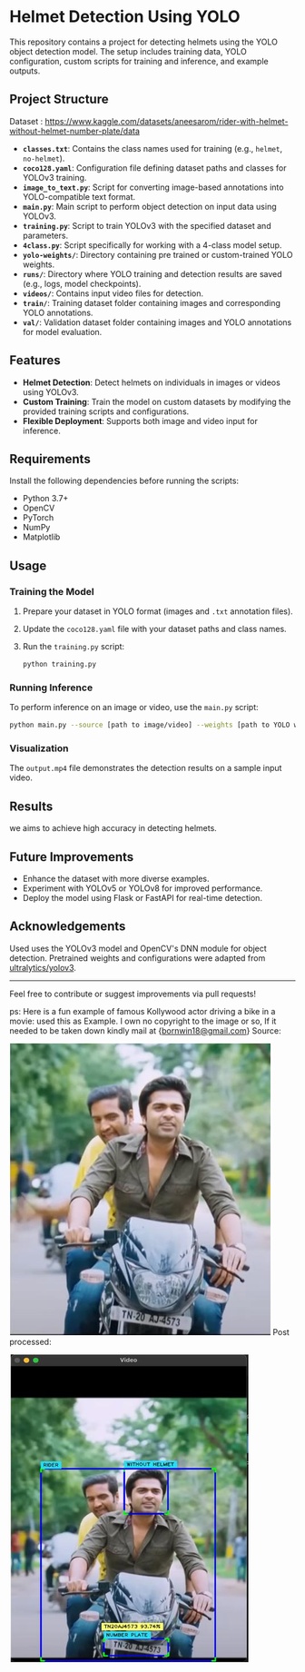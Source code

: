 # Helmet Detection Using YOLO

This repository contains a project for detecting helmets using the YOLO object detection model. The setup includes training data, YOLO configuration, custom scripts for training and inference, and example outputs.

## Project Structure

Dataset : https://www.kaggle.com/datasets/aneesarom/rider-with-helmet-without-helmet-number-plate/data

- **`classes.txt`**: Contains the class names used for training (e.g., `helmet`, `no-helmet`).
- **`coco128.yaml`**: Configuration file defining dataset paths and classes for YOLOv3 training.
- **`image_to_text.py`**: Script for converting image-based annotations into YOLO-compatible text format.
- **`main.py`**: Main script to perform object detection on input data using YOLOv3.
- **`training.py`**: Script to train YOLOv3 with the specified dataset and parameters.
- **`4class.py`**: Script specifically for working with a 4-class model setup.
- **`yolo-weights/`**: Directory containing pre trained or custom-trained YOLO weights.
- **`runs/`**: Directory where YOLO training and detection results are saved (e.g., logs, model checkpoints).
- **`videos/`**: Contains input video files for detection.
- **`train/`**: Training dataset folder containing images and corresponding YOLO annotations.
- **`val/`**: Validation dataset folder containing images and YOLO annotations for model evaluation.


## Features

- **Helmet Detection**: Detect helmets on individuals in images or videos using YOLOv3.
- **Custom Training**: Train the model on custom datasets by modifying the provided training scripts and configurations.
- **Flexible Deployment**: Supports both image and video input for inference.

## Requirements

Install the following dependencies before running the scripts:

- Python 3.7+
- OpenCV
- PyTorch
- NumPy
- Matplotlib

 
## Usage

### Training the Model

1. Prepare your dataset in YOLO format (images and `.txt` annotation files).
2. Update the `coco128.yaml` file with your dataset paths and class names.
3. Run the `training.py` script:

   ```bash
   python training.py
   ```

### Running Inference

To perform inference on an image or video, use the `main.py` script:

```bash
python main.py --source [path to image/video] --weights [path to YOLO weights]
```

### Visualization

The `output.mp4` file demonstrates the detection results on a sample input video.

## Results

we aims to achieve high accuracy in detecting helmets.



## Future Improvements

- Enhance the dataset with more diverse examples.
- Experiment with YOLOv5 or YOLOv8 for improved performance.
- Deploy the model using Flask or FastAPI for real-time detection.

## Acknowledgements

Used uses the YOLOv3 model and OpenCV's DNN module for object detection. Pretrained weights and configurations were adapted from [ultralytics/yolov3](https://github.com/ultralytics/yolov3).

---

Feel free to contribute or suggest improvements via pull requests!

ps: 
Here is a fun example of famous Kollywood actor driving a bike in a movie:
used this as Example. I own no copyright to the image or so, If it needed to be taken down kindly mail at {bornwin18@gmail.com}
Source:

![image alt](https://github.com/sud0410/Helmet-numberplate-detection-using-Yolo/blob/79f889866e60f04047cd45549af84a1597e5ca3f/WhatsApp%20Image%202025-01-24%20at%2017.14.13.jpeg)
Post processed:

![image alt](https://github.com/sud0410/Helmet-numberplate-detection-using-Yolo/blob/79f889866e60f04047cd45549af84a1597e5ca3f/WhatsApp%20Image%202025-01-24%20at%2017.14.20.jpeg)





